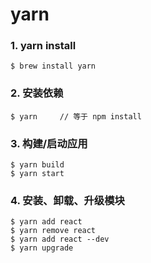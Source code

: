 # yarn

### 1. yarn install

```shell
$ brew install yarn
```

### 2. 安装依赖

```shell
$ yarn     // 等于 npm install 
```

### 3. 构建/启动应用

```shell
$ yarn build
$ yarn start
```

### 4. 安装、卸载、升级模块

```shell
$ yarn add react
$ yarn remove react
$ yarn add react --dev
$ yarn upgrade
```
